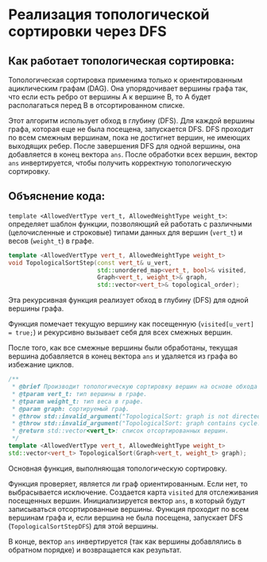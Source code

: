 # Реализация топологической сортировки через DFS

## Как работает топологическая сортировка:

Топологическая сортировка применима только к ориентированным ациклическим графам (DAG). Она упорядочивает вершины графа так, что если есть ребро от вершины A к вершине B, то A будет располагаться перед B в отсортированном списке.

Этот алгоритм использует обход в глубину (DFS). Для каждой вершины графа, которая еще не была посещена, запускается DFS. DFS проходит по всем смежным вершинам, пока не достигнет вершин, не имеющих выходящих ребер. После завершения DFS для одной вершины, она добавляется в конец вектора `ans`. После обработки всех вершин, вектор `ans` инвертируется, чтобы получить корректную топологическую сортировку.

## Объяснение кода:

```template <AllowedVertType vert_t, AllowedWeightType weight_t>```: определяет шаблон функции, позволяющий ей работать с различными (целочисленные и строковые) типами данных для вершин (`vert_t`) и весов (`weight_t`) в графе.

```C++
template <AllowedVertType vert_t, AllowedWeightType weight_t>
void TopologicalSortStep(const vert_t& u_vert,
                         std::unordered_map<vert_t, bool>& visited,
                         Graph<vert_t, weight_t>& graph,
                         std::vector<vert_t>& topological_order);
``` 
Эта рекурсивная функция реализует обход в глубину (DFS) для одной вершины графа.

Функция помечает текущую вершину как посещенную (```visited[u_vert] = true;```) и рекурсивно вызывает себя для всех смежных вершин.

После того, как все смежные вершины были обработаны, текущая вершина добавляется в конец вектора `ans` и удаляется из графа во избежание циклов.

```C++
/**
 * @brief Производит топологическую сортировку вершин на основе обхода в глубину (DFS).
 * @tparam vert_t: тип вершины в графе.
 * @tparam weight_t: тип веса в графе.
 * @param graph: сортируемый граф.
 * @throw std::invalid_argument("TopologicalSort: graph is not directed.").
 * @throw std::invalid_argument("TopologicalSort: graph contains cycle.").
 * @return std::vector<vert_t>: список отсортированных вершин.
 */
template <AllowedVertType vert_t, AllowedWeightType weight_t>
std::vector<vert_t> TopologicalSort(Graph<vert_t, weight_t> graph);
```

Основная функция, выполняющая топологическую сортировку.

Функция проверяет, является ли граф ориентированным. Если нет, то выбрасывается исключение.
Создается карта `visited` для отслеживания посещенных вершин.
Инициализируется вектор `ans`, в который будут записываться отсортированные вершины.
Функция проходит по всем вершинам графа и, если вершина не была посещена, запускает DFS (`TopologicalSortStepDFS`) для этой вершины.

В конце, вектор `ans` инвертируется (так как вершины добавлялись в обратном порядке) и возвращается как результат.
